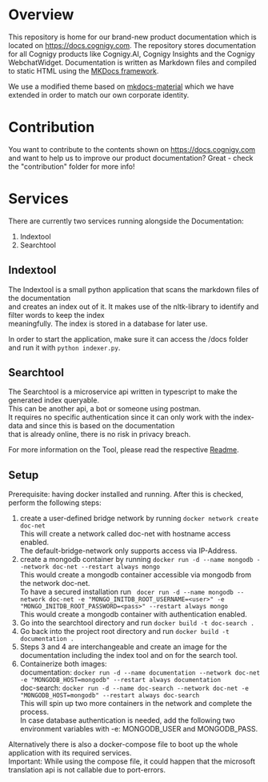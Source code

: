 # Overview
This repository is home for our brand-new product documentation which is located on https://docs.cognigy.com. The repository stores documentation for all Cognigy products like Cognigy.AI, Cognigy Insights and the Cognigy WebchatWidget. Documentation is written as Markdown files and compiled to static HTML using the [MKDocs framework](https://www.mkdocs.org/).

We use a modified theme based on [mkdocs-material](https://squidfunk.github.io/mkdocs-material/) which we have extended in order to match our own corporate identity.

# Contribution
You want to contribute to the contents shown on https://docs.cognigy.com and want to help us to improve our product documentation? Great - check the "contribution" folder for more info!

# Services
There are currently two services running alongside the Documentation:
1. Indextool
2. Searchtool

## Indextool
The Indextool is a small python application that scans the markdown files of the documentation  
and creates an index out of it. It makes use of the nltk-library to identify and filter words to keep the index  
meaningfully. The index is stored in a database for later use.  
  
In order to start the application, make sure it can access the /docs folder and run it with ```python indexer.py```.
  
  
## Searchtool
The Searchtool is a microservice api written in typescript to make the generated index queryable.  
This can be another api, a bot or someone using postman.  
It requires no specific authentication since it can only work with the index-data and since this is based on the documentation  
that is already online, there is no risk in privacy breach.  
  
For more information on the Tool, please read the respective [Readme](services/searchtool/README.md).

## Setup
Prerequisite: having docker installed and running.
After this is checked, perform the following steps:
1. create a user-defined bridge network by running ``` docker network create doc-net ```   
   This will create a network called doc-net with hostname access enabled.  
   The default-bridge-network only supports access via IP-Address.
2. create a mongodb container by running ``` docker run -d --name mongodb --network doc-net --restart always mongo ```  
   This would create a mongodb container accessible via mongodb from the network doc-net.  
   To have a secured installation run ``` docer run -d --name mongodb --network doc-net -e "MONGO_INITDB_ROOT_USERNAME=<user>" -e "MONGO_INITDB_ROOT_PASSWORD=<pass>" --restart always mongo```  
   This would create a mongodb container with authentication enabled. 
3. Go into the searchtool directory and run ``` docker build -t doc-search . ```
4. Go back into the project root directory and run ``` docker build -t documentation . ```
5. Steps 3 and 4 are interchangeable and create an image for the documentation including the index tool and on for the search tool.
6. Containerize both images:  
   documentation: ``` docker run -d --name documentation --network doc-net -e "MONGODB_HOST=mongodb" --restart always documentation ```  
   doc-search: ``` docker run -d --name doc-search --network doc-net -e "MONGODB_HOST=mongodb" --restart always doc-search ```  
   This will spin up two more containers in the network and complete the process.  
   In case database authentication is needed, add the following two environment variables with -e: MONGODB_USER and MONGODB_PASS.

Alternatively there is also a docker-compose file to boot up the whole application with its required services.  
Important: While using the compose file, it could happen that the microsoft translation api is not callable due to port-errors.